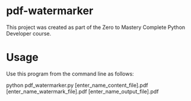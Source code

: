 # pdf-watermarker

This project was created as part of the Zero to Mastery Complete Python Developer course.


# Usage

Use this program from the command line as follows:

python   pdf_watermarker.py   [enter_name_content_file].pdf   [enter_name_watermark_file].pdf   [enter_name_output_file].pdf
